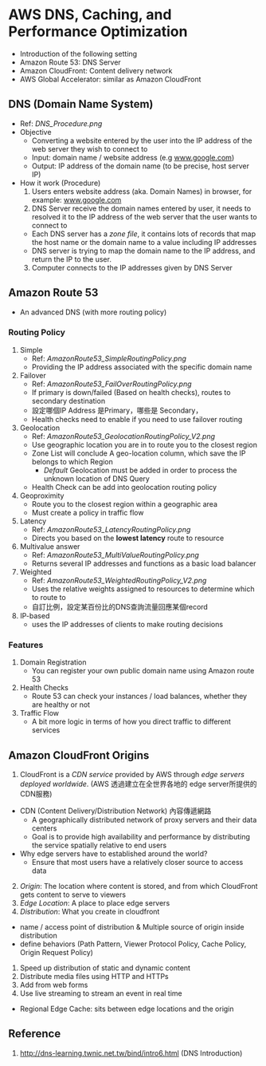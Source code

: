 # AWS DNS, Caching, and Performance Optimization
* Introduction of the following setting
* Amazon Route 53: DNS Server
* Amazon CloudFront: Content delivery network
* AWS Global Accelerator: similar as Amazon CloudFront

## DNS (Domain Name System)
* Ref: *DNS_Procedure.png*
* Objective
  * Converting a website entered by the user into the IP address of the web server they wish to connect to
  * Input: domain name / website address (e.g www.google.com)
  * Output: IP address of the domain name (to be precise, host server IP)
* How it work (Procedure)
  1. Users enters website address (aka. Domain Names) in browser, for example: www.google.com
  2. DNS Server receive the domain names entered by user, it needs to resolved it to the IP address of the web server that the user wants to connect to
    * Each DNS server has a *zone file*, it contains lots of records that map the host name or the domain name to a value including IP addresses
    * DNS server is trying to map the domain name to the IP address, and return the IP to the user.
  3. Computer connects to the IP addresses given by DNS Server
   
## Amazon Route 53
* An advanced DNS (with more routing policy)
### Routing Policy
1. Simple
   * Ref: *AmazonRoute53_SimpleRoutingPolicy.png*
   * Providing the IP address associated with the specific domain name
2. Failover
   * Ref: *AmazonRoute53_FailOverRoutingPolicy.png*
   * If primary is down/failed (Based on health checks), routes to secondary destination
   * 設定哪個IP Address 是Primary，哪些是 Secondary，
   * Health checks need to enable if you need to use failover routing
3. Geolocation
   * Ref: *AmazonRoute53_GeolocationRoutingPolicy_V2.png*
   * Use geographic location you are in to route you to the closest region
   * Zone List will conclude A geo-location column, which save the IP belongs to which Region
      * *Default* Geolocation must be added in order to process the unknown location of DNS Query 
   * Health Check can be add into geolocation routing policy
4. Geoproximity
   * Route you to the closest region within a geographic area
   * Must create a policy in traffic flow
5. Latency
   * Ref: *AmazonRoute53_LatencyRoutingPolicy.png*
   * Directs you based on the **lowest latency** route to resource
6. Multivalue answer
   * Ref: *AmazonRoute53_MultiValueRoutingPolicy.png*
   * Returns several IP addresses and functions as a basic load balancer
7. Weighted
   * Ref: *AmazonRoute53_WeightedRoutingPolicy_V2.png*
   * Uses the relative weights assigned to resources to determine which to route to
   * 自訂比例，設定某百份比的DNS查詢流量回應某個record
8. IP-based
   * uses the IP addresses of clients to make routing decisions
### Features
1. Domain Registration
   * You can register your own public domain name using Amazon route 53
2. Health Checks
   * Route 53 can check your instances / load balances, whether they are healthy or not
3. Traffic Flow
   * A bit more logic in terms of how you direct traffic to different services


## Amazon CloudFront Origins
1. CloudFront is a *CDN service* provided by AWS through *edge servers deployed worldwide*. (AWS 透過建立在全世界各地的 edge server所提供的CDN服務)
  * CDN (Content Delivery/Distribution Network) 內容傳遞網路
    * A geographically distributed network of proxy servers and their data centers
    * Goal is to provide high availability and performance by distributing the service spatially relative to end users 
  * Why edge servers have to established around the world?
    * Ensure that most users have a relatively closer source to access data
2. *Origin*: The location where content is stored, and from which CloudFront gets content to serve to viewers
3. *Edge Location*: A place to place edge servers
4. *Distribution*: What you create in cloudfront
  * name / access point of distribution & Multiple source of origin inside distribution
  * define behaviors (Path Pattern, Viewer Protocol Policy, Cache Policy, Origin Request Policy)
  1. Speed up distribution of static and dynamic content
  2. Distribute media files using HTTP and HTTPs
  3. Add from web forms
  4. Use live streaming to stream an event in real time
* Regional Edge Cache: sits between edge locations and the origin


## Reference
1. http://dns-learning.twnic.net.tw/bind/intro6.html (DNS Introduction)